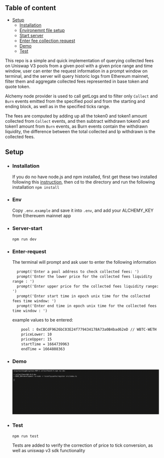 ## Table of content

- [Setup](#Setup)
  - [Installation](#Installation)
  - [Environemnt file setup](#Env)
  - [Start server](#Server-start)
  - [Enter fee collection request](#Enter-request)
  - [Demo](#Demo)
  - [Test](#Test)

This repo is a simple and quick implementation of querying collected fees on Uniswap V3 pools from a given pool with a given price range and time window, user can enter the request information in a prompt window on terminal, and the server will query historic logs from Ethereum mainnet, filter them and aggregate collected fees represented in base token and quote token.

Alchemy node provider is used to call getLogs and to filter only `Collect` and `Burn` events emitted from the specified pool
and from the starting and ending block, as well as in the specified ticks range.

The fees are computed by adding up all the token0 and token1 amount collected from `Collect` events, and then subtract withdrawn token0 and token1 amount from `Burn` events, as Burn events contain the withdrawn liquidity, the difference between the total collected and lp withdrawn is the collected fees.

## Setup

- ### Installation
  If you do no have node.js and npm installed, first get these two installed following this [instruction](https://radixweb.com/blog/installing-npm-and-nodejs-on-windows-and-mac), then cd to the directory and run the following installation
  `npm install`
- ### Env
  Copy `.env.example` and save it into `.env`, and add your ALCHEMY_KEY from Ethereuem mainnet app
- ### Server-start
  `npm run dev`
- ### Enter-request

  The terminal will prompt and ask user to enter the following information

  ```
    prompt('Enter a pool address to check collected fees: ')
    prompt('Enter the lower price for the collected fees liquidity range : ')
    prompt('Enter upper price for the collected fees liquidity range: ')
    prompt('Enter start time in epoch unix time for the collected fees time window: ')
    prompt('Enter end time in epoch unix time for the collected fees time window : ')
  ```

  example values to be entered:

  ```
      pool : 0xCBCdF9626bC03E24f779434178A73a0B4bad62eD // WBTC-WETH
      priceLower: 10
      priceUpper: 15
      startTime = 1664739963
      endTime = 1664808363

  ```

- ### Demo

  ![demo](https://raw.githubusercontent.com/dingchaoz/UniV3FeeCollector/functionImp/output.gif)

- ### Test

  `npm run test`

  Tests are added to verify the correction of price to tick conversion, as well as uniswap v3 sdk functionality
